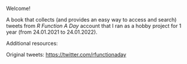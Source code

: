 Welcome! 

A book that collects (and provides an easy way to access and search) tweets from *R Function A Day* account that I ran as a hobby project for 1 year (from 24.01.2021 to 24.01.2022).

Additional resources:

Original tweets: https://twitter.com/rfunctionaday


